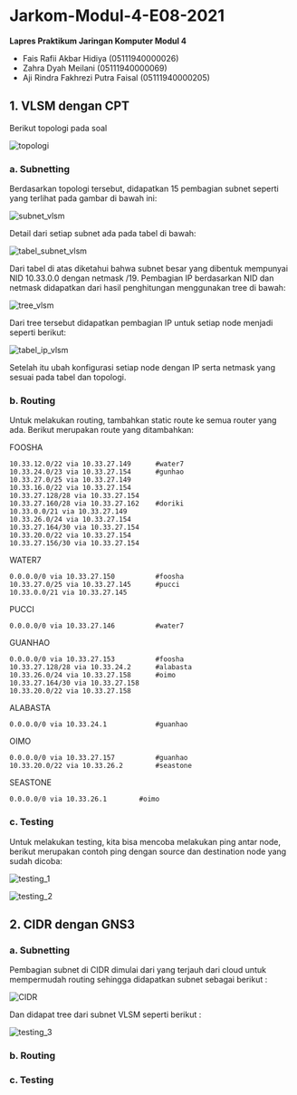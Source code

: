 # Jarkom-Modul-4-E08-2021

**Lapres Praktikum Jaringan Komputer Modul 4**

- Fais Rafii Akbar Hidiya (05111940000026)
- Zahra Dyah Meilani (05111940000069)
- Aji Rindra Fakhrezi Putra Faisal (05111940000205)

## **1. VLSM dengan CPT**

Berikut topologi pada soal

![topologi](./images/topologi.png)

### **a. Subnetting**

Berdasarkan topologi tersebut, didapatkan 15 pembagian subnet seperti yang terlihat pada gambar di bawah ini:

![subnet_vlsm](./images/subnet_vlsm.png)

Detail dari setiap subnet ada pada tabel di bawah:

![tabel_subnet_vlsm](./images/tabel_subnet_vlsm.png)

Dari tabel di atas diketahui bahwa subnet besar yang dibentuk mempunyai NID 10.33.0.0 dengan netmask /19. Pembagian IP berdasarkan NID dan netmask didapatkan dari hasil penghitungan menggunakan tree di bawah:

![tree_vlsm](./images/tree_vlsm.jpg)

Dari tree tersebut didapatkan pembagian IP untuk setiap node menjadi seperti berikut:

![tabel_ip_vlsm](./images/tabel_ip_vlsm.png)

Setelah itu ubah konfigurasi setiap node dengan IP serta netmask yang sesuai pada tabel dan topologi.

### **b. Routing**

Untuk melakukan routing, tambahkan static route ke semua router yang ada. Berikut merupakan route yang ditambahkan:

FOOSHA

```
10.33.12.0/22 via 10.33.27.149      #water7
10.33.24.0/23 via 10.33.27.154      #gunhao
10.33.27.0/25 via 10.33.27.149
10.33.16.0/22 via 10.33.27.154
10.33.27.128/28 via 10.33.27.154
10.33.27.160/28 via 10.33.27.162    #doriki
10.33.0.0/21 via 10.33.27.149
10.33.26.0/24 via 10.33.27.154
10.33.27.164/30 via 10.33.27.154
10.33.20.0/22 via 10.33.27.154
10.33.27.156/30 via 10.33.27.154
```

WATER7

```
0.0.0.0/0 via 10.33.27.150          #foosha
10.33.27.0/25 via 10.33.27.145      #pucci
10.33.0.0/21 via 10.33.27.145
```

PUCCI
```
0.0.0.0/0 via 10.33.27.146          #water7
```

GUANHAO

```
0.0.0.0/0 via 10.33.27.153          #foosha
10.33.27.128/28 via 10.33.24.2      #alabasta
10.33.26.0/24 via 10.33.27.158      #oimo
10.33.27.164/30 via 10.33.27.158
10.33.20.0/22 via 10.33.27.158
```

ALABASTA

```
0.0.0.0/0 via 10.33.24.1            #guanhao
```

OIMO

```
0.0.0.0/0 via 10.33.27.157          #guanhao
10.33.20.0/22 via 10.33.26.2        #seastone
```

SEASTONE

```
0.0.0.0/0 via 10.33.26.1        #oimo
```

### **c. Testing**

Untuk melakukan testing, kita bisa mencoba melakukan ping antar node, berikut merupakan contoh ping dengan source dan destination node yang sudah dicoba:

![testing_1](./images/testing_1.png)

![testing_2](./images/testing_2.png)

## **2. CIDR dengan GNS3**


### **a. Subnetting**
Pembagian subnet di CIDR dimulai dari yang terjauh dari cloud untuk mempermudah routing sehingga didapatkan subnet sebagai berikut : 

![CIDR](./images/CIDR.png)

Dan didapat tree dari subnet VLSM seperti berikut : 

![testing_3](https://github.com/meizee/Jarkom-Modul-4-E08-2021/blob/e8e48f2e9315d3e76296f6d9b145ecf94cda65db/images/Tree%20VLSM.jpeg)


### **b. Routing**
### **c. Testing**
